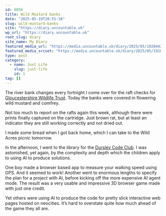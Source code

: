 ```yaml
---
id: 6056
title: Wild Mustard banks
date: "2025-05-19T20:55:38"
slug: wild-mustard-banks
site: "https://diary.uncountable.uk"
wp_url: "https://diary.uncountable.uk"
root_slug: diary
site_name: My Diary
featured_media_url: "https://media.uncountable.uk/diary/2025/05/19204428/IMG20250519092007.webp"
featured_media_srcset: "https://media.uncountable.uk/diary/2025/05/19204428/IMG20250519092007-300x169.webp 300w, https://media.uncountable.uk/diary/2025/05/19204428/IMG20250519092007-1024x576.webp 1024w, https://media.uncountable.uk/diary/2025/05/19204428/IMG20250519092007-150x150.webp 150w, https://media.uncountable.uk/diary/2025/05/19204428/IMG20250519092007-640x360.webp 640w, https://media.uncountable.uk/diary/2025/05/19204428/IMG20250519092007.webp 1959w"
type: post
category:
  - name: Just Life
    slug: just-life
    id: 1
tag: []
---
```



<p>The river bank changes every fortnight I come over for the raft checks for <a href="https://www.gloucestershirewildlifetrust.co.uk/volunteer">Gloucestershire Wildlife Trust</a>. Today the banks were covered in flowering wild mustard and comfrey.</p>



<p>Not too much to report on the rafts again this week, although there were prints finally captured on the cartridge. Just brown rat, but at least an indicator they are still working correctly and not dried out.</p>



<p>I made some bread when I got back home, which I can take to the Wild Acres picnic tomorrow.</p>



<p>In the afternoon, I went to the library for the <a href="https://www.facebook.com/dursleycodeclub">Dursley Code Club</a>.  I was astonished, yet again, by the complexity and depth which the children apply to using AI to produce solutions.</p>



<p>One boy made a browser based app to measure your walking speed using GPS.  And it seemed to work!  Another went to enormous lengths to specify the plan for a project with AI, before kicking off the more expensive AI agent mode.  The result was a very usable and impressive 3D browser game made with just one credit.</p>



<p>Yet others were using AI to produce the code for pretty slick interactive web pages hosted on neocities.  It&#8217;s hard to overstate quite how much ahead of the game they all are.</p>
